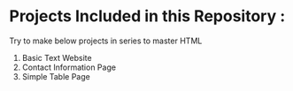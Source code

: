 <h1>Projects Included in this Repository :</h1>
<p>Try to make below projects in series to master HTML</p>
<ol>
  <li>
    Basic Text Website
  </li>
  <li>
    Contact Information Page
  </li>
  <li>
    Simple Table Page
  </li>
</ol>
